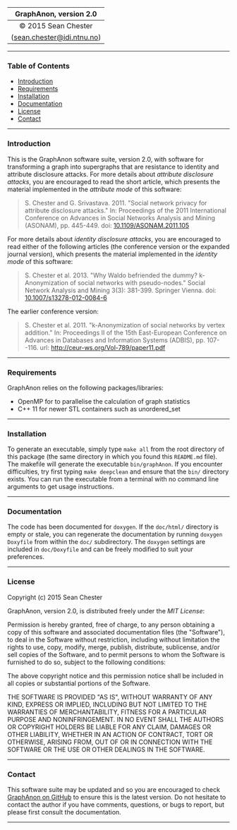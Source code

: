
|     GraphAnon, version 2.0       |
|:--------------------------------:|
|       © 2015 Sean Chester        |
|   (sean.chester@idi.ntnu.no)     |

------------------------------------


### Table of Contents 

  * [Introduction](#introduction)
  * [Requirements](#requirements)
  * [Installation](#installation)
  * [Documentation](#documentation)
  * [License](#license)
  * [Contact](#contact)
  

------------------------------------
### Introduction
<a name="introduction" ></a>

This is the GraphAnon software suite, version 2.0, with software for 
transforming a graph into supergraphs that are 
resistance to identity and attribute disclosure attacks. 
For more details about _attribute disclosure attacks_, you are
encouraged to read the short article, which presents the material 
implemented in the _attribute mode_ of this software:

> S. Chester and G. Srivastava. 2011. "Social network privacy for
>   attribute disclosure attacks." In: Proceedings of the 2011
>   International Conference on Advances in Social Networks Analysis
>   and Mining (ASONAM), pp. 445-449. 
>		doi: [10.1109/ASONAM.2011.105](https://dx.doi.org/10.1109/ASONAM.2011.105)

For more details about _identity disclosure attacks_, you are 
encouraged to read either of the following articles (the 
conference version or the expanded journal version), which presents 
the material implemented in the _identity mode_ of this software:

> S. Chester et al. 2013. "Why Waldo befriended the dummy? 
>   k-Anonymization of social networks with pseudo-nodes." 
>   Social Network Analysis and Mining 3(3): 381-399. Springer Vienna. 
>   doi: [10.1007/s13278-012-0084-6](https://dx.doi.org/10.1007/s13278-012-0084-6)

The earlier conference version:

> S. Chester et al. 2011. "k-Anonymization of social networks 
>   by vertex addition." In: Proceedings II of the 15th 
>   East-European Conference on Advances in Databases and 
>		Information Systems (ADBIS), pp. 107--116.
>   url: http://ceur-ws.org/Vol-789/paper11.pdf


------------------------------------
### Requirements
<a name="requirements" ></a>

GraphAnon relies on the following packages/libraries:

 * OpenMP for to parallelise the calculation of graph statistics
 * C++ 11 for newer STL containers such as unordered_set


------------------------------------
### Installation
<a name="installation" ></a>

To generate an executable, simply type `make all` from the root directory
of this package (the same directory in which you found this `README.md` file).
The makefile will generate the executable `bin/graphAnon`. If you 
encounter difficulties, try first typing `make deepclean` and ensure that
the `bin/` directory exists. You can run the executable from a terminal with 
no command line arguments to get usage instructions. 



------------------------------------
### Documentation
<a name="documentation" ></a>

The code has been documented for `doxygen`. If the `doc/html/` 
directory is empty or stale, you can regenerate the documentation 
by running `doxygen Doxyfile` from within the `doc/` subdirectory.
The `doxygen` settings are included in `doc/Doxyfile` and can be 
freely modified to suit your preferences.


------------------------------------
### License
<a name="license" ></a>

Copyright (c) 2015 Sean Chester

GraphAnon, version 2.0, is distributed freely under the *MIT License*:

Permission is hereby granted, free of charge, to any person obtaining a copy
of this software and associated documentation files (the "Software"), to deal
in the Software without restriction, including without limitation the rights
to use, copy, modify, merge, publish, distribute, sublicense, and/or sell
copies of the Software, and to permit persons to whom the Software is
furnished to do so, subject to the following conditions:

The above copyright notice and this permission notice shall be included in all
copies or substantial portions of the Software.

THE SOFTWARE IS PROVIDED "AS IS", WITHOUT WARRANTY OF ANY KIND, EXPRESS OR
IMPLIED, INCLUDING BUT NOT LIMITED TO THE WARRANTIES OF MERCHANTABILITY,
FITNESS FOR A PARTICULAR PURPOSE AND NONINFRINGEMENT. IN NO EVENT SHALL THE
AUTHORS OR COPYRIGHT HOLDERS BE LIABLE FOR ANY CLAIM, DAMAGES OR OTHER
LIABILITY, WHETHER IN AN ACTION OF CONTRACT, TORT OR OTHERWISE, ARISING FROM,
OUT OF OR IN CONNECTION WITH THE SOFTWARE OR THE USE OR OTHER DEALINGS IN THE
SOFTWARE.


------------------------------------
### Contact
<a name="contact"></a>

This software suite may be updated and so you are encouraged to check  
[GraphAnon on GitHub](https://github.com/sean-chester/graphAnon) to ensure 
this is the latest version. Do not hesitate to contact the author 
if you have comments, questions, or bugs to report, but please first 
consult the documentation.

------------------------------------